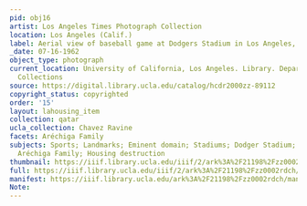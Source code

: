 ```yaml
---
pid: obj16
artist: Los Angeles Times Photograph Collection
location: Los Angeles (Calif.)
label: Aerial view of baseball game at Dodgers Stadium in Los Angeles, 1962
_date: 07-16-1962
object_type: photograph
current_location: University of California, Los Angeles. Library. Department of Special
  Collections
source: https://digital.library.ucla.edu/catalog/hcdr2000zz-89112
copyright_status: copyrighted
order: '15'
layout: lahousing_item
collection: qatar
ucla_collection: Chavez Ravine
facets: Aréchiga Family
subjects: Sports; Landmarks; Eminent domain; Stadiums; Dodger Stadium; Chavez Ravine;
  Aréchiga Family; Housing destruction
thumbnail: https://iiif.library.ucla.edu/iiif/2/ark%3A%2F21198%2Fzz0002rdch/full/250,/0/default.jpg
full: https://iiif.library.ucla.edu/iiif/2/ark%3A%2F21198%2Fzz0002rdch/full/full/0/default.jpg
manifest: https://iiif.library.ucla.edu/ark%3A%2F21198%2Fzz0002rdch/manifest
Note:
---
```


